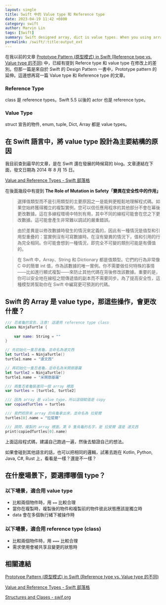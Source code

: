```yaml
---
layout: single
title: Swift 中的 Value type 和 Reference type
date: 2023-04-19 11:42 +0800
category: swift
author: Marvin Lin
tags: [Swift]
summary: Swift designed array, dict is value types. When you using array and copied it, it might have different behavior than you think. This article also include the swift.org and swift blog.
permalink: /swift/:title:output_ext
---
```


在我以前的文章 [Prototype Pattern (原型模式) in Swift (Reference type vs. Value type 的不同)](https://moonandeye.github.io/swift/2018/06/09/prototype-patter.html) 中，已經有提到 Referce type 和 value type 在修改上的差別。但那一篇是來自於 Swift 的 Design Pattern 一書中，Prototype pattern 的延伸。這邊想再寫一篇 Value type 和 Reference type 的文章。

### Reference Type 

class 是 reference types。Swift 5.5 以後的 actor 也是 reference type。

### Value Type

struct 宣告的物件, enum, tuple, Dict, Array 都是 value types。

## 在 Swift 語言中，將 value type 設計為主要結構的原因

我目前查到最早的文章，是在 Swift 還在發展的時候寫的 blog。文章連結在下面，發文日期為 2014 年 8 月 15 日。

[Value and Reference Types - Swift 部落格](https://developer.apple.com/swift/blog/?id=10)

在後面幾段中有提到 **The Role of Mutation in Safety「變異在安全性中的作用」**

> 選擇值類型而不是引用類型的主要原因之一是能夠更輕鬆地理解程式碼。如果您始終獲得獨立的複製實例，您可以信任應用程序的其他部分不會在幕後更改數據。這在多線程環境中特別有用，其中不同的線程可能會在您之下更改數據。這可能會產生非常難以調試的嚴重錯誤。

> 由於差異是以修改數據時發生的情況來定義的，因此有一種情況是值型和引用型重疊的：當實例沒有可寫數據時。在沒有變異的情況下，值和引用的行為完全相同。你可能會想到一種情況，即完全不可變的類別可能是有價值的。

> 在 Swift 中，Array、String 和 Dictionary 都是值類型。它們的行為非常像 C 中的簡單 int 值，作為該數據的唯一實例。你不需要做任何特殊的事情——比如進行顯式複製——來防止其他代碼在背後修改該數據。重要的是，你可以安全地在線程之間傳遞值的副本而不需要同步。為了提高安全性，這種模型將幫助你在 Swift 中編寫更可預測的代碼。

## Swift 的 Array 是 value type，那這些操作，會更改什麼？

```swift
/// 忍者龜的宣告，注意! 這邊用 reference type class
class NinjaTurtle {
    
    var name: String = ""
}

// 先初始化一隻忍者龜，並命名為達文西
let turtle1 = NinjaTurtle()
turtle1.name = "達文西"

// 再初始化一隻忍者龜，並命名為米開朗基羅
let turtle2 = NinjaTurtle()
turtle1.name = "米開朗基羅"

/// 兩隻忍者龜裝進同一個 array 裡面
var turtles = [turtle1, turtle2]

/// 因為 array 是 value type，所以這個賦值是 copy
var copiedTurtles = turtles

/// 我們把原來 array 的烏龜拿出來，並命名為 拉斐爾
turtles[0].name = "拉斐爾"

/// 請問，複製的 array 裡面，第 0 隻烏龜的名字，是 拉斐爾 還是 達文西
print(copiedTurtles[0].name)

```

上面這段程式碼，建議自己跑過一遍，然後去驗證自己的想法。

如果會碰到其他語言的話，也可以把相同的邏輯，試著去跑在 Kotlin, Python, Java, C#, Rust 上，看看是一樣？還是不一樣？

## 在什麼場景下，要選擇哪個 type？

### 以下場景，適合用 value type

- 比較兩個物件時，用 `==` 比較合理
- 當你在複製時，複製後的物件和複製前的物件彼此狀態應該是獨立時
- data 會在多個執行緒下被操作時

### 以下場景，適合用 reference type (class)

- 比較兩個物件時，用 `===` 比較合理
- 需求使用會被共享且變更的狀態時

## 相關連結

[Prototype Pattern (原型模式) in Swift (Reference type vs. Value type 的不同)](https://moonandeye.github.io/swift/2018/06/09/prototype-patter.html)

[Value and Reference Types - Swift 部落格](https://developer.apple.com/swift/blog/?id=10)

[Structures and Clases - swif.org](https://docs.swift.org/swift-book/documentation/the-swift-programming-language/classesandstructures/)
